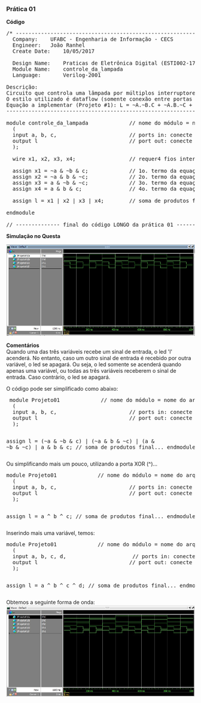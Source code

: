 <h3>Prática 01</h3>

<b>Código</b>
<pre>
/* ----------------------------------------------------------------------------
  Company:    UFABC - Engenharia de Informação - CECS
  Engineer:   João Ranhel  
  Create Date:    10/05/2017 
  
  Design Name:    Praticas de Eletrônica Digital (ESTI002-17)
  Module Name:    controle_da_lampada
  Language:       Verilog-2001
  
Descrição: 
Circuito que controla uma lâmpada por múltiplos interruptores - PROJETO #1 
O estilo utilizado é dataflow (somente conexão entre portas lógicas)
Equação a implementar (Projeto #1): L = ~A.~B.C + ~A.B.~C + A.~B.~C + A.B.C
-----------------------------------------------------------------------------*/

module controle_da_lampada             // nome do módulo = nome do arquivo.v
  (
  input a, b, c,                       // ports in: conecte às chaves sliders
  output l                             // port out: conecte a um LED na placa!
  );
  
  wire x1, x2, x3, x4;                 // requer4 fios intermediários (x1..x4)
  
  assign x1 = ~a & ~b & c;             // 1o. termo da equação
  assign x2 = ~a & b & ~c;             // 2o. termo da equação
  assign x3 = a & ~b & ~c;             // 3o. termo da equação
  assign x4 = a & b & c;               // 4o. termo da equação
  
  assign l = x1 | x2 | x3 | x4;        // soma de produtos final...
    
endmodule
  
// -------------- final do código LONGO da prática 01 --------------------------
</pre>

<b>Simulação no Questa</b>
<p>
<img src="https://github.com/mitoedson/eletronicadigital/blob/Labs/Clipboard02.jpg">
<p>
<b>Comentários</b><br>
Quando uma das três variáveis recebe um sinal de entrada, o led 'l' acenderá. No entanto, caso um outro sinal de entrada é recebido por outra variável, o led se apagará. Ou seja, o led somente se acenderá quando apenas uma variável, ou todas as três variáveis receberem o sinal de entrada. Caso contrário, o led se apagará.
<p>
O código pode ser simplificado como abaixo:
<pre>
 module Projeto01             // nome do módulo = nome do arquivo.v
  (
  input a, b, c,                       // ports in: conecte às chaves sliders
  output l                             // port out: conecte a um LED na placa!
  );
  
  assign l = (~a & ~b & c) | (~a & b & ~c) | (a & ~b & ~c) | a & b & c;        // soma de produtos final...
endmodule 
</pre>
<p>
Ou simplificando mais um pouco, utilizando a porta XOR (^)...
<pre>
module Projeto01             // nome do módulo = nome do arquivo.v
  (
  input a, b, c,                       // ports in: conecte às chaves sliders
  output l                             // port out: conecte a um LED na placa!
  );
  
  assign l = a ^ b ^ c;        // soma de produtos final...
endmodule 
</pre>
<p>
Inserindo mais uma variável, temos:
<pre>
module Projeto01             // nome do módulo = nome do arquivo.v
  (
  input a, b, c, d,                     // ports in: conecte às chaves sliders
  output l                             // port out: conecte a um LED na placa!
  );
  
  assign l = a ^ b ^ c ^ d;        // soma de produtos final...
endmodule
</pre>
<p>
Obtemos a seguinte forma de onda:
<img src="https://github.com/mitoedson/eletronicadigital/blob/Labs/Clipboard03.jpg">

